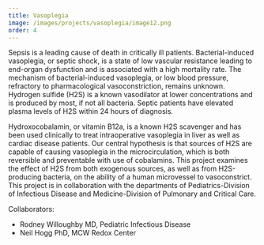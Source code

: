```yaml
---
title: Vasoplegia
image: /images/projects/vasoplegia/image12.png
order: 4
---
```


Sepsis is a leading cause of death in critically ill patients. Bacterial-induced vasoplegia, or septic shock, is a state of low vascular resistance leading to end-organ dysfunction and is associated with a high mortality rate. The mechanism of bacterial-induced vasoplegia, or low blood pressure, refractory to pharmacological vasoconstriction, remains unknown. Hydrogen sulfide (H2S) is a known vasodilator at lower concentrations and is produced by most, if not all bacteria. Septic patients have elevated plasma levels of H2S within 24 hours of diagnosis.

Hydroxocobalamin, or vitamin B12a, is a known H2S scavenger and has been used clinically to treat intraoperative vasoplegia in liver as well as cardiac disease patients. Our central hypothesis is that sources of H2S are capable of causing vasoplegia in the microcirculation, which is both reversible and preventable with use of cobalamins. This project examines the effect of H2S from both exogenous sources, as well as from H2S-producing bacteria, on the ability of a human microvessel to vasoconstrict. This project is in collaboration with the departments of Pediatrics-Division of Infectious Disease and Medicine-Division of Pulmonary and Critical Care.

Collaborators:

- Rodney Willoughby MD, Pediatric Infectious Disease
- Neil Hogg PhD, MCW Redox Center
